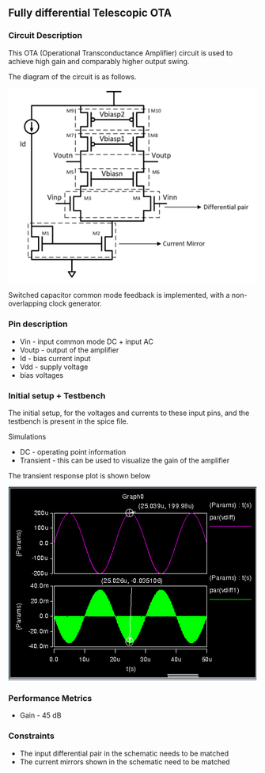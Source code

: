 ## Fully differential Telescopic OTA

### Circuit Description

This OTA (Operational Transconductance Amplifier) circuit is used to achieve high gain and comparably higher output swing.

The diagram of the circuit is as follows.

![Circuit diagram](schematic.PNG)

Switched capacitor common mode feedback is implemented, with a non-overlapping clock generator.

### Pin description

* Vin - input common mode DC + input AC
* Voutp - output of the amplifier
* Id - bias current input
* Vdd - supply voltage
* bias voltages

### Initial setup + Testbench

The initial setup, for the voltages and currents to these input pins, and the testbench is present in the spice file.

Simulations
* DC - operating point information
* Transient - this can be used to visualize the gain of the amplifier

The transient response plot is shown below

![Transient response](Transient_response.png)

### Performance Metrics

* Gain - 45 dB

### Constraints

* The input differential pair in the schematic needs to be matched
* The current mirrors shown in the schematic need to be matched
